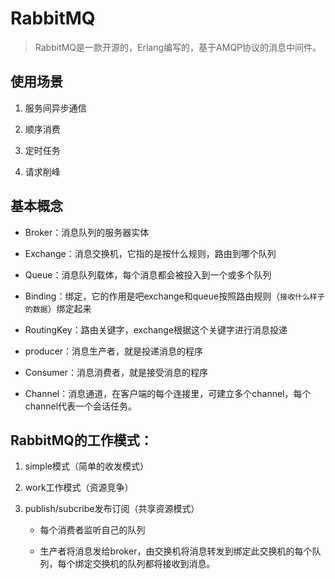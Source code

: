 # RabbitMQ

> RabbitMQ是一款开源的，Erlang编写的，基于AMQP协议的消息中间件。

## 使用场景

1. 服务间异步通信 

2. 顺序消费

3. 定时任务

4. 请求削峰

## 基本概念

- Broker：消息队列的服务器实体

- Exchange：消息交换机，它指的是按什么规则，路由到哪个队列

- Queue：消息队列载体，每个消息都会被投入到一个或多个队列

- Binding：绑定，它的作用是吧exchange和queue按照路由规则（`接收什么样子的数据`）绑定起来

- RoutingKey：路由关键字，exchange根据这个关键字进行消息投递

- producer：消息生产者，就是投递消息的程序

- Consumer：消息消费者，就是接受消息的程序

- Channel：消息通道，在客户端的每个连接里，可建立多个channel，每个channel代表一个会话任务。

## RabbitMQ的工作模式：

1. simple模式（简单的收发模式）

2. work工作模式（资源竞争）

3. publish/subcribe发布订阅（共享资源模式）
   
   - 每个消费者监听自己的队列
   
   - 生产者将消息发给broker，由交换机将消息转发到绑定此交换机的每个队列，每个绑定交换机的队列都将接收到消息。